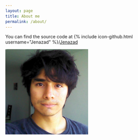 ```yaml
---
layout: page
title: About me
permalink: /about/
---
```


You can find the source code at {% include icon-github.html username="Jenazad" %}/[Jenazad](https://github.com/Jenazad/Jenazad.github.io)

![Me](/assets/me.png)
